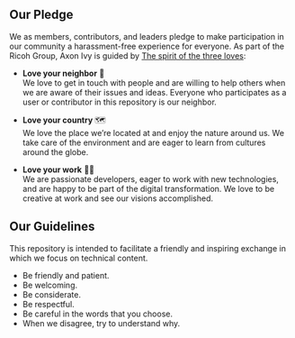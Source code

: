 ## Our Pledge

We as members, contributors, and leaders pledge to make participation in our community a harassment-free experience for everyone. 
As part of the Ricoh Group, Axon Ivy is guided by [The spirit of the three loves](https://www.ricoh.com/about/ricoh-way):

- **Love your neighbor** 🤝  
We love to get in touch with people and are willing to help others when we are aware of their issues and ideas. Everyone who participates as a user or contributor in this repository is our neighbor.

- **Love your country** 🗺  
We love the place we’re located at and enjoy the nature around us. We take care of the environment and are eager to learn from cultures around the globe.

- **Love your work** 👷‍♂️  
We are passionate developers, eager to work with new technologies, and are happy to be part of the digital transformation. We love to be creative at work and see our visions accomplished.

## Our Guidelines

This repository is intended to facilitate a friendly and inspiring exchange in which we focus on technical content. 

- Be friendly and patient.
- Be welcoming.
- Be considerate.
- Be respectful.
- Be careful in the words that you choose.
- When we disagree, try to understand why.

